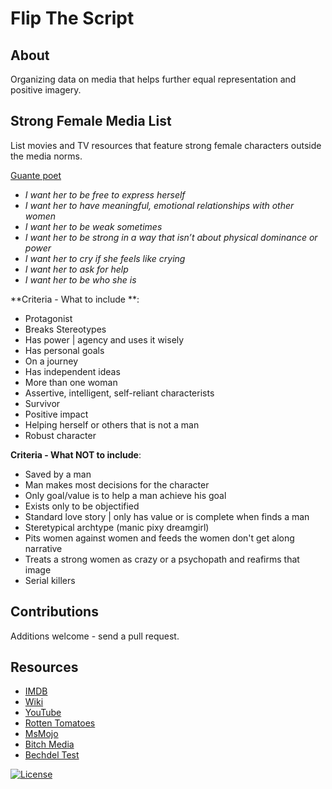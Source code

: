 Flip The Script
==================

About
-----------------
Organizing data on media that helps further equal representation and positive imagery.



Strong Female Media List
-----------------

List movies and TV resources that feature strong female characters outside the media norms.

[Guante poet](https://www.newstatesman.com/culture/2013/08/i-hate-strong-female-characters)
- *I want her to be free to express herself*
- *I want her to have meaningful, emotional relationships with other women*
- *I want her to be weak sometimes*
- *I want her to be strong in a way that isn’t about physical dominance or power*
- *I want her to cry if she feels like crying*
- *I want her to ask for help*
- *I want her to be who she is*

**Criteria - What to include **:

- Protagonist
- Breaks Stereotypes
- Has power | agency and uses it wisely
- Has personal goals 
- On a journey
- Has independent ideas
- More than one woman
- Assertive, intelligent, self-reliant characterists
- Survivor
- Positive impact
- Helping herself or others that is not a man
- Robust character

**Criteria - What NOT to include**:

- Saved by a man
- Man makes most decisions for the character
- Only goal/value is to help a man achieve his goal 
- Exists only to be objectified
- Standard love story | only has value or is complete when finds a man
- Steretypical archtype (manic pixy dreamgirl)
- Pits women against women and feeds the women don't get along narrative
- Treats a strong women as crazy or a psychopath and reafirms that image  
- Serial killers

Contributions
-----------------
Additions welcome - send a pull request.


Resources
-----------------
- [IMDB](https://www.imdb.com/)
- [Wiki](https://en.wikipedia.org/wiki/Lists_of_films)
- [YouTube](https://www.youtube.com/)
- [Rotten Tomatoes](https://www.rottentomatoes.com/)
- [MsMojo](https://www.youtube.com/channel/UC3rLoj87ctEHCcS7BuvIzkQ)
- [Bitch Media](https://www.bitchmedia.org/)
- [Bechdel Test](https://bechdeltest.com/)


[![License](https://img.shields.io/badge/License-Apache%202.0-blue.svg)](https://github.com/nyghtowl/mixed-tape/blob/master/LICENSE)


